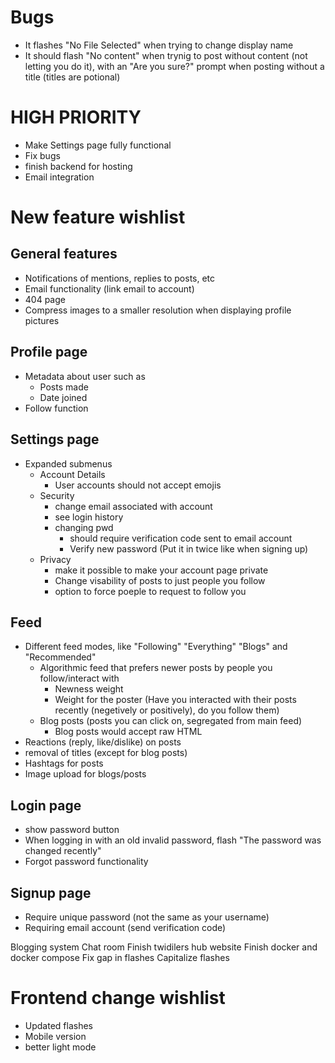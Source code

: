 # Bugs
* It flashes "No File Selected" when trying to change display name
* It should flash "No content" when trynig to post without content (not letting you do it), with an "Are you sure?" prompt when posting without a title (titles are potional)



# HIGH PRIORITY
* Make Settings page fully functional
* Fix bugs
* finish backend for hosting
* Email integration


# New feature wishlist

## General features
* Notifications of mentions, replies to posts, etc
* Email functionality (link email to account)
* 404 page
* Compress images to a smaller resolution when displaying profile pictures


## Profile page
* Metadata about user such as
    * Posts made
    * Date joined
* Follow function


## Settings page
* Expanded submenus
    * Account Details
        * User accounts should not accept emojis
    * Security
        * change email associated with account
        * see login history
        * changing pwd 
            * should require verification code sent to email account
            * Verify new password (Put it in twice like when signing up)
    * Privacy
        * make it possible to make your account page private
        * Change visability of posts to just people you follow
        * option to force poeple to request to follow you


## Feed
* Different feed modes, like "Following" "Everything" "Blogs" and "Recommended"
    * Algorithmic feed that prefers newer posts by people you follow/interact with
        * Newness weight
        * Weight for the poster (Have you interacted with their posts recently (negetively or positively), do you follow them)
    * Blog posts (posts you can click on, segregated from main feed)
        * Blog posts would accept raw HTML
* Reactions (reply, like/dislike) on posts
* removal of titles (except for blog posts)
* Hashtags for posts
* Image upload for blogs/posts


## Login page
* show password button
* When logging in with an old invalid password, flash "The password was changed recently"
* Forgot password functionality


## Signup page
* Require unique password (not the same as your username)
* Requiring email account (send verification code)


Blogging system
Chat room
Finish twidilers hub website
Finish docker and docker compose
Fix gap in flashes
Capitalize flashes


# Frontend change wishlist
* Updated flashes
* Mobile version
* better light mode